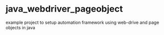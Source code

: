 # java_webdriver_pageobject
example project to setup automation framework using web-drive and page objects in java
